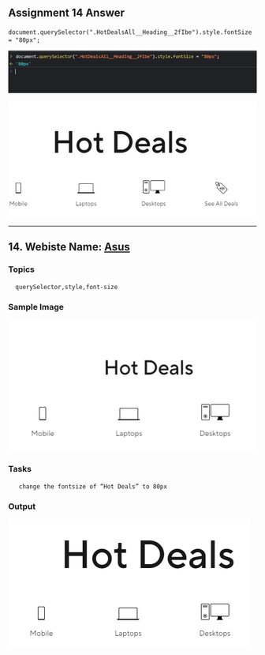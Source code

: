 
## Assignment 14 Answer

```
document.querySelector(".HotDealsAll__Heading__2fIbe").style.fontSize = "80px";

```

![Code](./ss1.jpg)

![Output](./ss2.jpg)

---

## 14. Webiste Name: [Asus](https://www.asus.com/in/)

### Topics

      querySelector,style,font-size

### Sample Image

![Sample One](../Pic26.png)

### Tasks

       change the fontsize of “Hot Deals” to 80px

### Output

![Output](../Pic27.png)